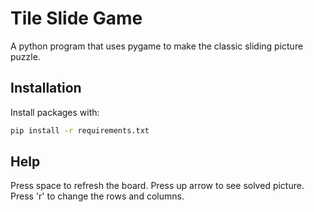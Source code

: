 # Tile Slide Game

A python program that uses pygame to make the classic sliding picture puzzle. 


## Installation

Install packages with:

```bash
pip install -r requirements.txt
```
    
## Help
Press space to refresh the board.
Press up arrow to see solved picture.
Press 'r' to change the rows and columns.
